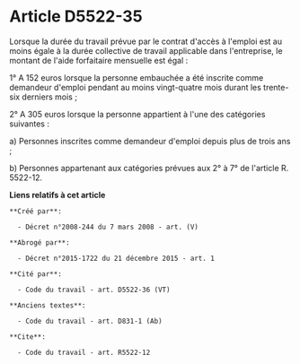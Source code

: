 # Article D5522-35

Lorsque la durée du travail prévue par le contrat d'accès à l'emploi est au moins égale à la durée collective de travail
applicable dans l'entreprise, le montant de l'aide forfaitaire mensuelle est égal : 

1° A 152 euros lorsque la personne embauchée a été inscrite comme demandeur d'emploi pendant au moins vingt-quatre mois
durant les trente-six derniers mois ; 

2° A 305 euros lorsque la personne appartient à l'une des catégories suivantes : 

a) Personnes inscrites comme demandeur d'emploi depuis plus de trois ans ; 

b) Personnes appartenant aux catégories prévues aux 2° à 7° de l'article R. 5522-12.

**Liens relatifs à cet article**

	**Créé par**:

	  - Décret n°2008-244 du 7 mars 2008 - art. (V)

	**Abrogé par**:

	  - Décret n°2015-1722 du 21 décembre 2015 - art. 1

	**Cité par**:

	  - Code du travail - art. D5522-36 (VT)

	**Anciens textes**:

	  - Code du travail - art. D831-1 (Ab)

	**Cite**:

	  - Code du travail - art. R5522-12
